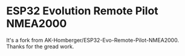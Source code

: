 # ESP32 Evolution Remote Pilot NMEA2000
It's a fork from AK-Homberger/ESP32-Evo-Remote-Pilot-NMEA2000. Thanks for the gread work.

